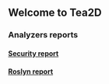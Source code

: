 ## Welcome to Tea2D

### Analyzers reports

#### [Security report](analysis/security-report.html)
#### [Roslyn report](analysis/roslyn-report.html)
